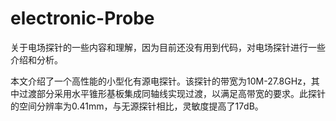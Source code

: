 # electronic-Probe
关于电场探针的一些内容和理解，因为目前还没有用到代码，对电场探针进行一些介绍和分析。

本文介绍了一个高性能的小型化有源电探针。该探针的带宽为10M-27.8GHz，其中过渡部分采用水平锥形基板集成同轴线实现过渡，以满足高带宽的要求。此探针的空间分辨率为0.41mm，与无源探针相比，灵敏度提高了17dB。
